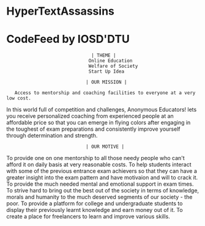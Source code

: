 # HyperTextAssassins

# CodeFeed by IOSD'DTU

                                   | THEME |
                                  Online Education
                                  Welfare of Society
                                  Start Up Idea

                                 | OUR MISSION |

       Access to mentorship and coaching facilities to everyone at a very low cost.

In this world full of competition and challenges, Anonymous Educators! lets you receive personalized coaching from experienced people at an affordable price so that you can emerge in flying colors after engaging in the toughest of exam preparations and consistently improve yourself through determination and strength. 

                                 | OUR MOTIVE |

To provide one on one mentorship to all those needy people who can't afford it on daily basis at very reasonable costs.
To help students interact with some of the previous entrance exam achievers so that they can have a greater insight into the exam pattern and have motivaion and will to crack it.
To provide the much needed mental and emotional support in exam times.
To strive hard to bring out the best out of the society in terms of knowledge, morals and humanity to the much deserved segments of our society - the poor.
To provide a platform for college and undergraduate students to display their previously learnt knowledge and earn money out of it.
To create a place for freelancers to learn and improve various skills.
